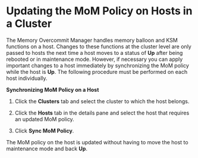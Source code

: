 # Updating the MoM Policy on Hosts in a Cluster

The Memory Overcommit Manager handles memory balloon and KSM functions on a host. Changes to these functions at the cluster level are only passed to hosts the next time a host moves to a status of **Up** after being rebooted or in maintenance mode. However, if necessary you can apply important changes to a host immediately by synchronizing the MoM policy while the host is **Up**. The following procedure must be performed on each host individually.

**Synchronizing MoM Policy on a Host**

1. Click the **Clusters** tab and select the cluster to which the host belongs.

2. Click the **Hosts** tab in the details pane and select the host that requires an updated MoM policy.

3. Click **Sync MoM Policy**.

The MoM policy on the host is updated without having to move the host to maintenance mode and back **Up**.
